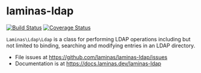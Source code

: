 # laminas-ldap

[![Build Status](https://travis-ci.org/laminas/laminas-ldap.svg?branch=master)](https://travis-ci.org/laminas/laminas-ldap)
[![Coverage Status](https://coveralls.io/repos/laminas/laminas-ldap/badge.svg?branch=master)](https://coveralls.io/r/laminas/laminas-ldap?branch=master)

`Laminas\Ldap\Ldap` is a class for performing LDAP operations including but not
limited to binding, searching and modifying entries in an LDAP directory.


- File issues at https://github.com/laminas/laminas-ldap/issues
- Documentation is at https://docs.laminas.dev/laminas-ldap
